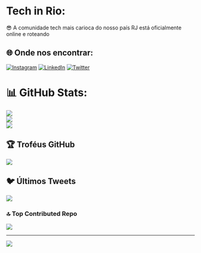 # Tech in Rio:
😎 A comunidade tech mais carioca do nosso país RJ está oficialmente online e roteando


## 🌐 Onde nos encontrar:
[![Instagram](https://img.shields.io/badge/Instagram-%23E4405F.svg?logo=Instagram&logoColor=white)](https://instagram.com/techinrio) [![LinkedIn](https://img.shields.io/badge/LinkedIn-%230077B5.svg?logo=linkedin&logoColor=white)](https://linkedin.com/in/techinrio) [![Twitter](https://img.shields.io/badge/Twitter-%231DA1F2.svg?logo=Twitter&logoColor=white)](https://twitter.com/techinrio) 
# 📊 GitHub Stats:
![](https://github-readme-stats.vercel.app/api?username=techinriocommunity&theme=darcula&hide_border=false&include_all_commits=true&count_private=true)<br/>
![](https://github-readme-streak-stats.herokuapp.com/?user=techinriocommunity&theme=darcula&hide_border=false)<br/>
![](https://github-readme-stats.vercel.app/api/top-langs/?username=techinriocommunity&theme=darcula&hide_border=false&include_all_commits=true&count_private=true&layout=compact)

## 🏆 Troféus GitHub
![](https://github-profile-trophy.vercel.app/?username=techinriocommunity&theme=radical&no-frame=false&no-bg=true&margin-w=4)

## 🐦 Últimos Tweets
[![](https://gtce.itsvg.in/api?username=techinriocommunity)](https://github.com/VishwaGauravIn/github-twitter-card-embed)

### 🔝 Top Contributed Repo
![](https://github-contributor-stats.vercel.app/api?username=techinriocommunity&limit=5&theme=dark&combine_all_yearly_contributions=true)

---
[![](https://visitcount.itsvg.in/api?id=techinriocommunity&icon=1&color=1)](https://visitcount.itsvg.in)
